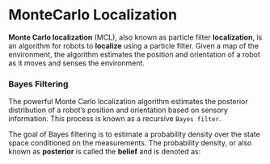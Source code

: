 # MonteCarlo Localization

**Monte Carlo localization** \(MCL\), also known as particle filter **localization**, is an algorithm for robots to **localize** using a particle filter. Given a map of the environment, the algorithm estimates the position and orientation of a robot as it moves and senses the environment.

### Bayes Filtering

The powerful Monte Carlo localization algorithm estimates the posterior distribution of a robot’s position and orientation based on sensory information. This process is known as a recursive `Bayes filter`.

 The goal of Bayes filtering is to estimate a probability density over the state space conditioned on the measurements. The probability density, or also known as **posterior** is called the **belief** and is denoted as:  




